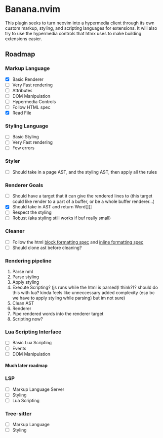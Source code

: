 # Banana.nvim

This plugin seeks to turn neovim into a hypermedia client through its own custom markup, styling, and scripting languages for extensions. It will also try to use the hypermedia controls that htmx uses to make building extensions easier.

## Roadmap

### Markup Language

- [x] Basic Renderer
- [ ] Very Fast rendering
- [ ] Attributes
- [ ] DOM Manipulation
- [ ] Hypermedia Controls
- [ ] Follow HTML spec
- [x] Read File

### Styling Language

- [ ] Basic Styling
- [ ] Very Fast rendering
- [ ] Few errors

### Styler

- [ ] Should take in a page AST, and the styling AST, then apply all the rules

### Renderer Goals

- [ ] Should have a target that it can give the rendered lines to (this target could like render to a part of a buffer, or be a whole buffer renderer...)
- [x] Should take in AST and return Word[][]
- [ ] Respect the styling
- [ ] Robust (aka styling still works if buf really small)

### Cleaner

- [ ] Follow the html [block formatting spec](https://developer.mozilla.org/en-US/docs/Web/CSS/CSS_display/Block_formatting_context) and [inline formatting spec](https://developer.mozilla.org/en-US/docs/Web/CSS/Inline_formatting_context)
- [ ] Should clone ast before cleaning?

### Rendering pipeline

1. Parse nml
2. Parse styling
3. Apply styling
4. Execute Scripting? (js runs while the html is parsed(I think?)? should do this with lua? kinda feels like unneccessary added complexity (esp bc we have to apply styling while parsing) but im not sure)
5. Clean AST
6. Renderer
7. Pipe rendered words into the renderer target
8. Scripting now?

### Lua Scripting Interface

- [ ] Basic Lua Scripting
- [ ] Events
- [ ] DOM Manipulation

#### Much later roadmap

### LSP

- [ ] Markup Language Server
- [ ] Styling
- [ ] Lua Scripting

### Tree-sitter

- [ ] Markup Language
- [ ] Styling
